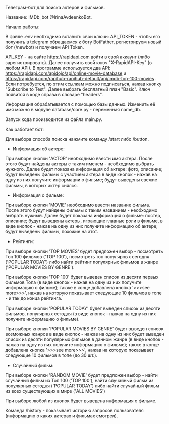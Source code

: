 Телеграм-бот для поиска актеров и фильмов.

Название: IMDb_bot @IrinaAvdeenkoBot.

Начало работы:

В файле .env необходимо вставить свои ключи:
API_TOKEN - чтобы его получить в telegram обращаемся к боту BotFather, регистрируем новый бот (/newbot) и получаем API Token.

API_KEY - на сайте https://rapidapi.com войти в свой аккаунт (либо зарегистрировать). Далее получить свой ключ "X-RapidAPI-Key" (в любом API). В программе используется два API: https://rapidapi.com/apidojo/api/online-movie-database и https://rapidapi.com/rapihub-rapihub-default/api/imdb-top-100-movies . Если потребуется, по этим ссылкам можно подписаться, нажав кнопку "Subscribe to Test". Далее выбрать бесплатный план "Basic". Ключ появится в коде справа в словаре "headers".

Информация обрабатывается с помощью базы данных. Изменить её имя можно в модуле database/core.py - переменная name_db.

Запуск кода производится из файла main.py.

Как работает бот:

Для выбора способа поиска нажмите команду /start либо /button.

- Информация об актере:

При выборе кнопки 'ACTOR' необходимо ввести имя актера. После этого будут найдены актеры с таким именем - необходимо выбрать нужного. Далее будет показана информация об актере: фото, описание; будут выведены фильмы с участием актера в виде кнопок - нажав на одну из них получите информации о фильме; будут выведены свежие фильмы, в которых актер снялся.

- Информация о фильме:

При выборе кнопки 'MOVIE' необходимо ввести название фильма. После этого будут найдены фильмы с таким названием - необходимо выбрать нужный. Далее будет показана информация о фильме: постер, описание; будут выведены актеры, играющие главные роли в фильме, в виде кнопок - нажав на одну из них получите информацию об актере; будут выведены фильмы, похожие на этот.

- Рейтинги:

При выборе кнопки 'TOP MOVIES' будет предложен выбор - посмотреть Топ 100 фильмов ('TOP 100'), посмотреть топ популярных сегодня ('POPULAR TODAY') либо найти рейтинг популярных фильмов в жанре ('POPULAR MOVIES BY GENRE').

При выборе кнопки 'TOP 100' будет выведен список из десяти первых фильмов Топа (в виде кнопок - нажав на одну из них получите информацию о фильме); также в конце добавлена кнопка '>>>see more>>>', нажав на которую показывает следующие 10 фильмов в топе - и так до конца рейтинга.

При выборе кнопки 'POPULAR TODAY' будет выведен список из десяти фильмов, популярных сегодня (в виде кнопок - нажав на одну из них получите информацию о фильме).

При выборе кнопки 'POPULAR MOVIES BY GENRE' будет выведен список возможных жанров в виде кнопок - нажав на одну из них будет выведен список из десяти популярных фильмов в данном жанре (в виде кнопок - нажав на одну из них получите информацию о фильме); также в конце добавлена кнопка '>>>see more>>>', нажав на которую показывает следующие 10 фильмов в топе (до 30 шт.).

- Случайный фильм:

При выборе кнопки 'RANDOM MOVIE' будет предложен выбор - найти случайный фильм из Топ 100 ('TOP 100'), найти случайный фильм из популярных сегодня ('POPULAR TODAY') либо найти случайный фильм из всех существующих в мире ('ALL MOVIES')

При выборе любой из кнопок будет выведена информация о фильме.

Команда /history - показывает историю запросов пользователя (информацию о каких актерах и фильмах смотрел).